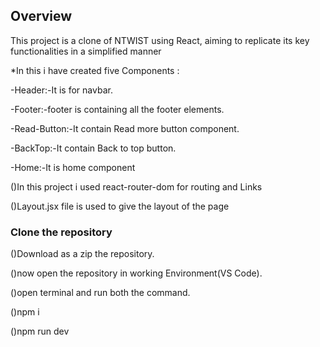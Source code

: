 ## Overview

This project is a clone of NTWIST using React, aiming to replicate its key functionalities in a simplified manner

*In this i have created five Components :

   -Header:-It is for navbar.
   
   -Footer:-footer is containing all the footer elements.
   
   -Read-Button:-It contain Read more button component.
   
   -BackTop:-It contain Back to top button.
   
   -Home:-It is home component
   
()In this project i used react-router-dom for routing and Links

()Layout.jsx file is used to give the layout of  the page

### Clone the repository

()Download as a zip the repository.

()now open the repository in working Environment(VS Code).

()open terminal and run both the command.

()npm i

()npm run dev
